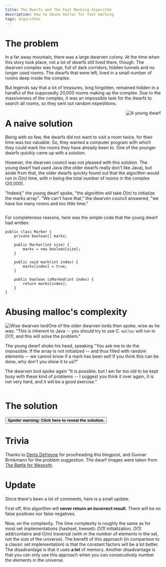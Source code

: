 ```yaml
---
title: The Dwarfs and The Fast Marking Algorithm
description: How to abuse malloc for fast marking
tags: algorithms
---
```


# The problem

In a far away mountain, there was a large dwarven colony. At the time when this
story took place, not a lot of dwarfs still lived there, though. The dwarven
complex was huge, full of dark corridors, hidden tunnels and no longer used
rooms. The dwarfs that were left, lived in a small number of rooms deep inside
the complex.

But legends say that a lot of treasures, long forgotten, remained hidden in
a handful of the supposedly 20,000 rooms making up the complex. Due to the
massiveness of the complex, it was an impossible task for the dwarfs to search
all rooms, so they sent out random expeditions.

<img src="/images/2010-07-11-young-dwarf.png" alt="A young dwarf"
     style="float: right" />

# A naive solution

Being with so few, the dwarfs did not want to visit a room twice, for their time
was too valuable. So, they wanted a computer program with which they could mark
the rooms they have already been to. One of the younger dwarfs quickly came up
with a solution.

However, the dwarven council was not pleased with this solution. The young dwarf
had used Java (the older dwarfs really don't like Java), but aside from that,
the older dwarfs quickly found out that the algorithm would run in _O(n)_ time,
with _n_ being the total number of rooms in the complex (20,000).

"Indeed," the young dwarf spoke, "the algorithm will take _O(n)_ to initialize
the marks array". "We can't have that," the dwarven council answered, "we have
too many rooms and too little time."

<div style="clear: both"></div>

For completeness reasons, here was the simple code that the young dwarf had
written:

~~~~~{.java}
public class Marker {
    private boolean[] marks;

    public Marker(int size) {
        marks = new boolean[size];
    }

    public void mark(int index) {
        marks[index] = true;
    }

    public boolean isMarked(int index) {
        return marks[index];
    }
}
~~~~~

# Abusing malloc's complexity

<img src="/images/2010-07-11-lord.png" alt="Wise dwarven lord"
     style="float: left" />

One of the older dwarven lords then spoke, wise as he was: "This is inherent
to Java -- you should try to use C. `malloc` will run in _O(1)_, and this will
solve the problem."

The young dwarf shoke his head, speaking "You ask me to do the impossible. If
the array is not initialized -- and thus filled with random elements -- we
cannot know if a mark has been set! If you think this can be done, why don't you
show it to us?"

The dwarven lord spoke again "It is possible, but I am far too old to be kept
busy with these kind of problems -- I suggest you think it over again, it is not
very hard, and it will be a good exercise."

<div style="clear: both"></div>

# The solution

<button onclick="document.getElementById('solution').style.display='block';">
<strong>Spoiler warning: Click here to reveal the solution.</strong>
</button>

<div id="solution" style="display: none">

The solution of the dwarven lord goes a bit like this: two arrays of the
requested size are allocated. We shall call one `array` and the other one
`marks`. They are both filled with random elements, since we do not want to
initialize them.

The `array` can be compared to the array used in the Java program, except all
values are initially random integers.

In addition to the `marks` array, we keep the number of marks set. Initially,
this number is 0. All values in the `marks` array are random integers, too.

When we want to mark an item, instead of setting the corresponding element
of `array` to `true`, we let it point to the next position in `marks` and we
increment the number of marks. Now, we have this element in `marks` point back
to the element in `array`. This way, an element in `array` can, by chance, point
to an element in `marks`, but this won't matter since the element in `marks`
won't point back, and so we can determine it's fake.

![An illustration](/images/2010-07-11-illustration.png)

This figure illustrates the algorithm. Only one element is marked: the fourth
element. Therefore, only one element from the `marks` structure is used (the
number is set to 1). All elements in the `array` except the fourth element point
to random positions. The fourth points to the first mark (since we set the
fourth mark).

By chance, the second element in `array` also points to the first mark. However,
we can easily see that only the fourth element is marked, since the first mark
points back to the fourth element in `array`.

Here is [an implementation in C](http://gist.github.com/471529).

</div>

# Trivia

Thanks to [Denis Defreyne](http://stoneship.org) for proofreading this blogpost,
and Gunnar Brinkmann for the problem suggestion. The dwarf images were taken
from [The Battle for Wesnoth](http://wesnoth.org/).

# Update

Since there's been a lot of comments, here is a small update.

First off, this algorithm will **never return an incorrect result**. There will
be no false positives nor false negatives.

Now, on the complexity. The time complexity is roughly the same as for most set
implementations (hashset, treeset): _O(1)_ initialization, _O(1)_ add/contains
and _O(m)_ traversal (with _m_ the number of elements in the set, not the size
of the universe). The benefit of this approach (in comparison to a classic
set implementation) is that the constant factors will be a lot better. The
disadvantage is that it uses **a lot** of memory. Another disadvantage is that
you can only use this approach when you can consecutively number the elements in
the universe.
